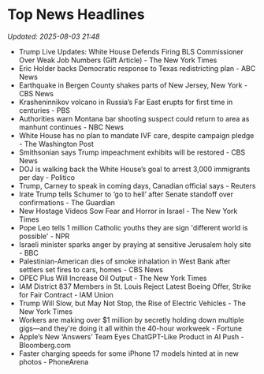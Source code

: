 # Top News Headlines

_Updated: 2025-08-03 21:48_

- Trump Live Updates: White House Defends Firing BLS Commissioner Over Weak Job Numbers (Gift Article) - The New York Times
- Eric Holder backs Democratic response to Texas redistricting plan - ABC News
- Earthquake in Bergen County shakes parts of New Jersey, New York - CBS News
- Krasheninnikov volcano in Russia’s Far East erupts for first time in centuries - PBS
- Authorities warn Montana bar shooting suspect could return to area as manhunt continues - NBC News
- White House has no plan to mandate IVF care, despite campaign pledge - The Washington Post
- Smithsonian says Trump impeachment exhibits will be restored - CBS News
- DOJ is walking back the White House’s goal to arrest 3,000 immigrants per day - Politico
- Trump, Carney to speak in coming days, Canadian official says - Reuters
- Irate Trump tells Schumer to ‘go to hell’ after Senate standoff over confirmations - The Guardian
- New Hostage Videos Sow Fear and Horror in Israel - The New York Times
- Pope Leo tells 1 million Catholic youths they are sign 'different world is possible' - NPR
- Israeli minister sparks anger by praying at sensitive Jerusalem holy site - BBC
- Palestinian-American dies of smoke inhalation in West Bank after settlers set fires to cars, homes - CBS News
- OPEC Plus Will Increase Oil Output - The New York Times
- IAM District 837 Members in St. Louis Reject Latest Boeing Offer, Strike for Fair Contract - IAM Union
- Trump Will Slow, but May Not Stop, the Rise of Electric Vehicles - The New York Times
- Workers are making over $1 million by secretly holding down multiple gigs—and they're doing it all within the 40-hour workweek - Fortune
- Apple’s New ‘Answers’ Team Eyes ChatGPT-Like Product in AI Push - Bloomberg.com
- Faster charging speeds for some iPhone 17 models hinted at in new photos - PhoneArena
